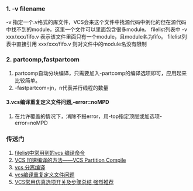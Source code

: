 ### 1. -v filename
-v 指定一个.v格式的库文件，VCS会来这个文件中找源代码中例化的但在源代码中找不到的module，这里一个文件可以里面包含很多module。
filelist列表中 -v xxx/xxx/fifo.v 表示该文件里面只有一个module，且module名为fifo。
filelist列表中直接引用 xxx/xxx/fifo.v 则对文件中的module名没有限制
### 2. partcomp,fastpartcom
 1. partcomp自动分块编译，只需要加入-partcomp的编译选项即可，应用起来比较简单。
 2. -fastpartcom=jn，n代表并行线程的数量
#### 3.vcs编译重复定义文件问题,-error=noMPD
 1. 在允许覆盖的情况下，消除不报error，用-top指定顶层或加选项-error=noMPD

### 传送门
1. [filelist中常用到的vcs 编译命令](https://blog.csdn.net/weixin_45270982/article/details/104000164?spm=1001.2101.3001.6650.2&utm_medium=distribute.pc_relevant.none-task-blog-2%7Edefault%7ECTRLIST%7ERate-2-104000164-blog-121585399.235%5Ev36%5Epc_relevant_yljh&depth_1-utm_source=distribute.pc_relevant.none-task-blog-2%7Edefault%7ECTRLIST%7ERate-2-104000164-blog-121585399.235%5Ev36%5Epc_relevant_yljh&utm_relevant_index=3)
2. [VCS 加速编译的方法——VCS Partition Compile](https://blog.csdn.net/hh199203/article/details/123067052)
3. [vcs 分离编译](https://blog.csdn.net/qq_41729871/article/details/125099963)
4. [vcs编译重复定义文件问题](https://blog.csdn.net/zds0901/article/details/119346891)
5. [VCS常用仿真选项开关及步骤总结 强烈推荐](https://mp.weixin.qq.com/s?__biz=MzkwNjM5NTM5Mw==&mid=2247484966&idx=1&sn=1a357b0d89b18d197c2afd57d945d33b&chksm=c0e86c48f79fe55e88bcaeaf29973f0e3624ae26e9443537dc0dd9c32e28c5ba61c6bbda74e9&scene=21#wechat_redirect)
